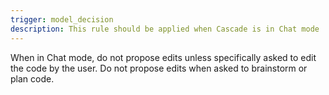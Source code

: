 ```yaml
---
trigger: model_decision
description: This rule should be applied when Cascade is in Chat mode
---
```


When in Chat mode, do not propose edits unless specifically asked to edit the code by the user. Do not propose edits when asked to brainstorm or plan code.